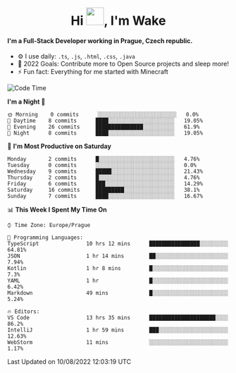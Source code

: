 <h1 align="center">Hi <img src="https://raw.githubusercontent.com/MrWakeCZ/MrWakeCZ/master/Hi.gif" width="40px" />, I'm Wake</h1>

#### I'm a Full-Stack Developer working in Prague, Czech republic.
- ⚙️ I use daily: `.ts`, `.js`, `.html`, `.css`, `.java`
- 🥅 2022 Goals: Contribute more to Open Source projects and sleep more!
- ⚡ Fun fact: Everything for me started with Minecraft

<!--START_SECTION:waka-->
![Code Time](http://img.shields.io/badge/Code%20Time-2%2C619%20hrs%2031%20mins-blue)

**I'm a Night 🦉** 

```text
🌞 Morning    0 commits      ░░░░░░░░░░░░░░░░░░░░░░░░░   0.0% 
🌆 Daytime    8 commits      ████░░░░░░░░░░░░░░░░░░░░░   19.05% 
🌃 Evening    26 commits     ███████████████░░░░░░░░░░   61.9% 
🌙 Night      8 commits      ████░░░░░░░░░░░░░░░░░░░░░   19.05%

```
📅 **I'm Most Productive on Saturday** 

```text
Monday       2 commits      █░░░░░░░░░░░░░░░░░░░░░░░░   4.76% 
Tuesday      0 commits      ░░░░░░░░░░░░░░░░░░░░░░░░░   0.0% 
Wednesday    9 commits      █████░░░░░░░░░░░░░░░░░░░░   21.43% 
Thursday     2 commits      █░░░░░░░░░░░░░░░░░░░░░░░░   4.76% 
Friday       6 commits      ███░░░░░░░░░░░░░░░░░░░░░░   14.29% 
Saturday     16 commits     █████████░░░░░░░░░░░░░░░░   38.1% 
Sunday       7 commits      ████░░░░░░░░░░░░░░░░░░░░░   16.67%

```


📊 **This Week I Spent My Time On** 

```text
⌚︎ Time Zone: Europe/Prague

💬 Programming Languages: 
TypeScript               10 hrs 12 mins      ████████████████░░░░░░░░░   64.81% 
JSON                     1 hr 14 mins        ██░░░░░░░░░░░░░░░░░░░░░░░   7.94% 
Kotlin                   1 hr 8 mins         █░░░░░░░░░░░░░░░░░░░░░░░░   7.3% 
YAML                     1 hr                █░░░░░░░░░░░░░░░░░░░░░░░░   6.42% 
Markdown                 49 mins             █░░░░░░░░░░░░░░░░░░░░░░░░   5.24%

🔥 Editors: 
VS Code                  13 hrs 35 mins      █████████████████████░░░░   86.2% 
IntelliJ                 1 hr 59 mins        ███░░░░░░░░░░░░░░░░░░░░░░   12.63% 
WebStorm                 11 mins             ░░░░░░░░░░░░░░░░░░░░░░░░░   1.17%

```


 Last Updated on 10/08/2022 12:03:19 UTC
<!--END_SECTION:waka-->
